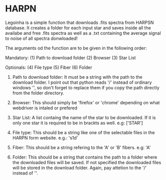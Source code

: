 # HARPN
Legoinha is a simple function that downloads .fits spectra from HARPSN database. It creates a folder for each input star and saves inside all the availabe and free .fits spectra as well as a .txt containing the average signal to noise of all spectra donwloaded!

The arguments od the function are to be given in the following order:

Mandatory:
(1) Path to download folder
(2) Browser
(3) Star List

Optionals:
(4) File type
(5) Fiber
(6) Folder


1) Path to download folder: 
It must be a string with the path to the download folder. I point out that python reads '/' instead of ordinary windows '\', so don't forget to replace them if you copy the path directly from the folder directory.


2) Browser:
This should simply be 'firefox' or 'chrome' depending on what webdriver is intaled or prefered


3) Star List:
A list containg the name of the star to be downloaded. If it is only one star it is required to be in brackts as well. e.g: ['STAR']


4) File type:
This should be a string like one of the selectable files in the HARPN form website. e.g.: 's1d'


5) Fiber:
This should be a string refering to the 'A' or 'B' fibers. e.g: 'A'


6) Folder:
This should be a string that contains the path to a folder where the downloaded files will be saved. If not specified the downloaded files will be stored in the download folder. Again, pay attetion to the '/' instead of '\'.
